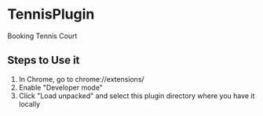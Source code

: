 # TennisPlugin
Booking Tennis Court

## Steps to Use it
1. In Chrome, go to chrome://extensions/
2. Enable "Developer mode"
3. Click "Load unpacked" and select this plugin directory where you have it locally
